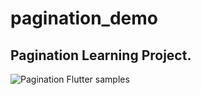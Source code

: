 # pagination_demo

## Pagination Learning Project.



![Pagination Flutter samples](https://res.cloudinary.com/dlzwvem1a/image/upload/v1646666896/Screenshot_1646666724_t1x8gc.png)



